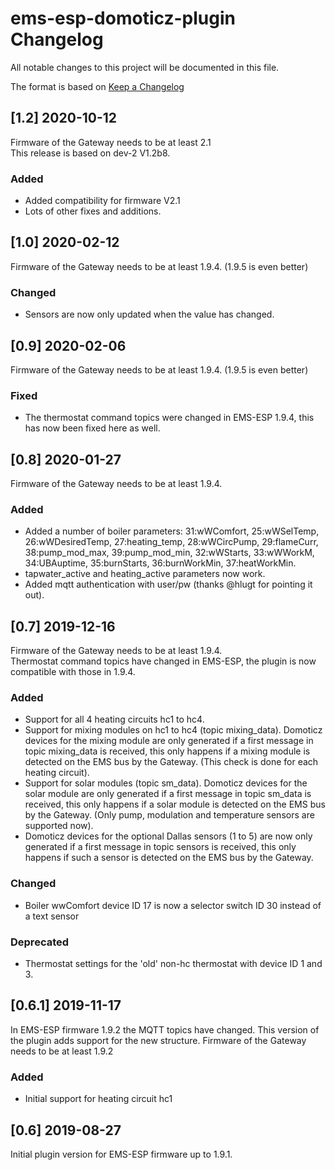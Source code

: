 # ems-esp-domoticz-plugin Changelog

All notable changes to this project will be documented in this file.

The format is based on [Keep a Changelog](https://keepachangelog.com/en/1.0.0/)

## [1.2] 2020-10-12

Firmware of the Gateway needs to be at least 2.1<br>
This release is based on dev-2 V1.2b8.

### Added

- Added compatibility for firmware V2.1
- Lots of other fixes and additions.


## [1.0] 2020-02-12

Firmware of the Gateway needs to be at least 1.9.4. (1.9.5 is even better)<br>

### Changed

- Sensors are now only updated when the value has changed.

## [0.9] 2020-02-06

Firmware of the Gateway needs to be at least 1.9.4. (1.9.5 is even better)<br>

### Fixed

- The thermostat command topics were changed in EMS-ESP 1.9.4, this has now been fixed here as well.

## [0.8] 2020-01-27

Firmware of the Gateway needs to be at least 1.9.4.<br>

### Added

- Added a number of boiler parameters: 31:wWComfort, 25:wWSelTemp, 26:wWDesiredTemp, 27:heating_temp, 28:wWCircPump, 29:flameCurr, 38:pump_mod_max, 39:pump_mod_min, 32:wWStarts, 33:wWWorkM, 34:UBAuptime, 35:burnStarts, 36:burnWorkMin, 37:heatWorkMin.
- tapwater_active and heating_active parameters now work.
- Added mqtt authentication with user/pw (thanks @hlugt for pointing it out).

## [0.7] 2019-12-16

Firmware of the Gateway needs to be at least 1.9.4.<br>
Thermostat command topics have changed in EMS-ESP, the plugin is now compatible with those in 1.9.4.

### Added

- Support for all 4 heating circuits hc1 to hc4.
- Support for mixing modules on hc1 to hc4 (topic mixing_data).
  Domoticz devices for the mixing module are only generated if a first message in topic mixing_data is received,
  this only happens if a mixing module is detected on the EMS bus by the Gateway.
  (This check is done for each heating circuit).
- Support for solar modules (topic sm_data).
  Domoticz devices for the solar module are only generated if a first message in topic sm_data is received,
  this only happens if a solar module is detected on the EMS bus by the Gateway.
  (Only pump, modulation and temperature sensors are supported now).
- Domoticz devices for the optional Dallas sensors (1 to 5) are now only generated if a first message in topic sensors is received,
  this only happens if such a sensor is detected on the EMS bus by the Gateway.
  
### Changed

- Boiler wwComfort device ID 17 is now a selector switch ID 30 instead of a text sensor

### Deprecated

- Thermostat settings for the 'old' non-hc thermostat with device ID 1 and 3.


## [0.6.1] 2019-11-17

In EMS-ESP firmware 1.9.2 the MQTT topics have changed.
This version of the plugin adds support for the new structure.
Firmware of the Gateway needs to be at least 1.9.2

### Added

- Initial support for heating circuit hc1


## [0.6] 2019-08-27

Initial plugin version for EMS-ESP firmware up to 1.9.1.
